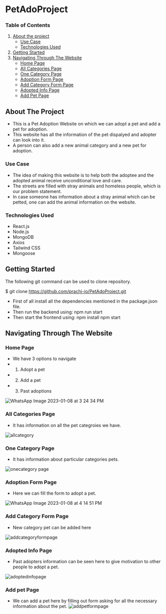 # PetAdoProject

### Table of Contents  
1. [About the project](#about-the-project)  
   - [Use Case](#use-case) 
   - [Technologies Used](#technologies-used)
2. [Getting Started](#getting-started)
3. [Navigating Through The Website](#navigating-through-the-website)
   - [Home Page](#home-page)
   - [All Categories Page](#all-categories-page)
   - [One Category Page](#one-category-page)
   - [Adoption Form Page](#adoption-form-page)
   - [Add Category Form Page](#add-category-form-page)
   - [Adopted Info Page](#adopted-info-page)
   - [Add Pet Page](#add-pet-page)
   
   
## About The Project
* This is a Pet Adoption Website on which we can adopt a pet and add a pet for adoption.
* This website has all the information of the pet dispalyed and adopter can look into it.
* A person can also add a new animal category and a new pet for adoption.

### Use Case
* The idea of making this website is to help both the adoptee and the adopted animal receive unconditional love and care.
* The streets are filled with stray animals and homeless people, which is our problem statement.
* In case someone has information about a stray animal which can be petted, one can add the animal information on the website.

### Technologies Used
* React.js
* Node.js
* MongoDB
* Axios
* Tailwind CSS
* Mongoose

## Getting Started

The following git command can be used to clone repository.

$ git clone https://github.com/prachi-io/PetAdoProject.git

* First of all install all the dependencies mentioned in the package.json file.
* Then run the backend using:
npm run start
* Then start the frontend using:
npm install
npm start

## Navigating Through The Website

### Home Page

* We have 3 options to navigate 
* 1. Adopt a pet
* 2. Add a pet
* 3. Past adoptions

![WhatsApp Image 2023-01-08 at 3 24 34 PM](https://user-images.githubusercontent.com/77448543/211191507-aa7fdb34-5126-4c46-af81-7bd95d1e22f2.jpeg)

### All Categories Page

* It has information on all the pet categroies we have.

![allcategory](https://user-images.githubusercontent.com/77448543/211191725-799c8772-186f-4a54-8b06-fa57f6a08427.jpeg)

### One Category Page

* It has information about particular categories pets.

![onecategory page](https://user-images.githubusercontent.com/77448543/211191724-248eca3d-5b6b-4da6-9070-fdd3551f2bad.jpeg)

### Adoption Form Page

* Here we can fill the form to adopt a pet.

![WhatsApp Image 2023-01-08 at 4 14 51 PM](https://user-images.githubusercontent.com/77448543/211191907-7313100a-3764-4fe0-850e-4dde4ddc1715.jpeg)

### Add Category Form Page

* New category pet can be added here

![addcategoryformpage](https://user-images.githubusercontent.com/77448543/211191720-088fdf57-6050-4fc9-b209-38f32f8ecf58.jpeg)

### Adopted Info Page

* Past adopters information can be seen here to give motivation to other people to adopt a pet.

![adoptedinfopage](https://user-images.githubusercontent.com/77448543/211191723-c9c1cf2c-1c34-4d13-84dd-e1f84911d4a4.jpeg)

### Add pet Page

* We can add a pet here by filling out form asking for all the necessary information about the pet.
![addpetformpage](https://user-images.githubusercontent.com/77448543/211191722-dd46e1bf-8b59-4f61-b769-8a16cfadfca8.jpeg)


